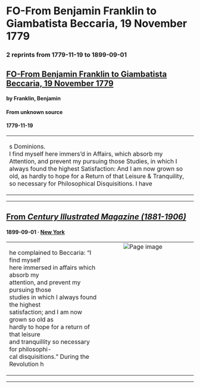 
# FO-From Benjamin Franklin to Giambatista Beccaria, 19 November 1779

### 2 reprints from 1779-11-19 to 1899-09-01

## [FO-From Benjamin Franklin to Giambatista Beccaria, 19 November 1779](https://founders.archives.gov/documents/Franklin/01-31-02-0072)

#### by Franklin, Benjamin

#### From unknown source

#### 1779-11-19

<table style="width: 100%;"><tr><td style="width: 50%">

s Dominions.  
I find myself here immers’d in Affairs, which absorb my Attention, and prevent my pursuing those Studies, in which I always found the highest Satisfaction: And I am now grown so old, as hardly to hope for a Return of that Leisure &amp; Tranquility, so necessary for Philosophical Disquisitions. I have 
</td></tr></table>

---

## [From _Century Illustrated Magazine (1881-1906)_](https://archive.org/details/sim_century-illustrated-monthly-magazine_1899-09_58_5/page/n117/mode/1up?view=theater)

#### 1899-09-01 &middot; [New York](http://dbpedia.org/resource/New_York_City)

<table style="width: 100%;"><tr><td style="width: 50%">

  
he complained to Beccaria: “I find myself  
here immersed in affairs which absorb my  
attention, and prevent my pursuing those  
studies in which I always found the highest  
satisfaction; and I am now grown so old as  
hardly to hope for a return of that leisure  
and tranquillity so necessary for philosophi-  
cal disquisitions.” During the Revolution h
</td><td style="width: 50%; max-height: 75%; margin: auto; display: block;">
<img alt="Page image" src="https://iiif.archive.org/iiif/sim_century-illustrated-monthly-magazine_1899-09_58_5&#0036;117/pct:52.437107,42.456609,35.573899,10.333778/600,/0/default.jpg"/>
</td>
</tr></table>

---


